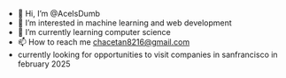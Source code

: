 - 👋 Hi, I’m @AceIsDumb
- 👀 I’m interested in machine learning and web development
- 🌱 I’m currently learning computer science
- 📫 How to reach me chacetan8216@gmail.com
- currently looking for opportunities to visit companies in sanfrancisco in february 2025
